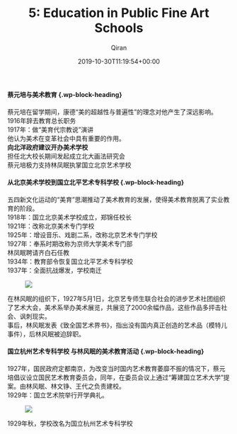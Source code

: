﻿---
title: '5: Education in Public Fine Art Schools'
author: Qiran
type: post
date: 2019-10-30T11:19:54+00:00
url: /5-education-in-public-fine-art-schools/
boomdevs_metabox:
  - 's:41:"a:1:{s:19:"disable_auto_insert";s:1:"0";}";'
categories:
  - Chinese Fine Art Education in 20 Century

---
#### 蔡元培与美术教育 {.wp-block-heading}

蔡元培在留学期间，康德“美的超越性与普遍性”的理念对他产生了深远影响。  
1916年辞去教育总长职务  
1917年：做“美育代宗教说”演讲  
他认为美术在变革社会中具有重要的作用。  
**向北洋政府建议开办美术学校**  
担任北大校长期间发起成立北大画法研究会  
蔡元培极力支持林凤眠执掌国立北京艺术学校

#### 从北京美术学校到国立北平艺术专科学校 {.wp-block-heading}

五四新文化运动的“美育”思潮推动了美术教育的发展，使得美术教育脱离了实业教育的阶段。  
1918年：国立北京美术学校成立，郑锦任校长  
1921年：改称北京美术专门学校  
1925年：增设音乐、戏剧二系，改称北京艺术专门学校  
1927年：奉系时期改称为京师大学美术专门部  
林凤眠聘请齐白石任教  
1934年：教育部令恢复国立北平艺术专科学校  
1937年：全面抗战爆发，学校南迁<figure class="wp-block-image">

![](/uploads/2019/10/Screenshot_20191028_204634.png) </figure>

在林风眠的组织下，1927年5月1日，北京艺专师生联合社会的进步艺术社团组织了艺术大会，美术系举办美术展览，共展览了2000余幅作品，这些作品多抨击社会、讽刺现实。  
事后，林风眠发表《致全国艺术界书》，指出没有国内真正创造的艺术品（模特儿事件），后林风眠被迫辞职。

#### 国立杭州艺术专科学校 与林风眠的美术教育活动 {.wp-block-heading}

1927年，国民政府定都南京，为改变当时国内艺术教育萎靡不振的情况下，蔡元培倡议设立国民艺术教育委员会，同年，在委员会议上通过“筹建国立艺术大学”提案。由林风眠、林文铮、王代之负责建校。  
1929年：国立艺术院举行开学典礼。<figure class="wp-block-image">

![](/uploads/2019/10/Screenshot_20191029_210304.png) </figure>

1929年秋，学校改名为国立杭州艺术专科学校
